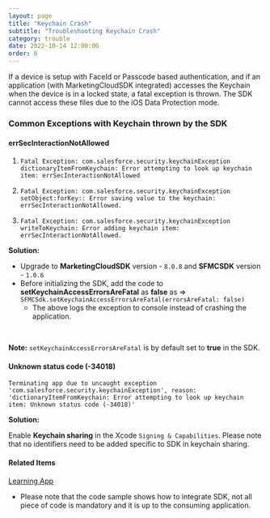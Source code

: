 ```yaml
---
layout: page
title: "Keychain Crash"
subtitle: "Troubleshooting Keychain Crash"
category: trouble
date: 2022-10-14 12:00:00
order: 6
---
```


If a device is setup with FaceId or Passcode based authentication, and if an application (with MarketingCloudSDK integrated) accesses the Keychain when the device is in a locked state, a fatal exception is thrown. The SDK cannot access these files due to the iOS Data Protection mode.

### Common Exceptions with Keychain thrown by the SDK

#### errSecInteractionNotAllowed

1. `Fatal Exception: com.salesforce.security.keychainException dictionaryItemFromKeychain: Error attempting to look up keychain item: errSecInteractionNotAllowed`

2. `Fatal Exception: com.salesforce.security.keychainException setObject:forKey:: Error saving value to the keychain: errSecInteractionNotAllowed.`

3. `Fatal Exception: com.salesforce.security.keychainException writeToKeychain: Error adding keychain item: errSecInteractionNotAllowed.`

**Solution:**

* Upgrade to **MarketingCloudSDK** version - `8.0.8` and **SFMCSDK** version - `1.0.6`
* Before initializing the SDK, add the code to **setKeychainAccessErrorsAreFatal** as **false** as => `SFMCSdk.setKeychainAccessErrorsAreFatal(errorsAreFatal: false)`
    * The above logs the exception to console instead of crashing the application.

<br/>

**Note:** `setKeychainAccessErrorsAreFatal` is by default set to **true** in the SDK.

#### Unknown status code (-34018)

`Terminating app due to uncaught exception 'com.salesforce.security.keychainException', reason: 'dictionaryItemFromKeychain: Error attempting to look up keychain item: Unknown status code (-34018)'`

**Solution:**

Enable **Keychain sharing** in the Xcode `Signing & Capabilities`. Please note that no identifiers need to be added specific to SDK in keychain sharing.

#### Related Items

[Learning App](https://github.com/salesforce-marketingcloud/MarketingCloudSDK-iOS/tree/spm/LearningApp)
- Please note that the code sample shows how to integrate SDK, not all piece of code is mandatory and it is up to the consuming application.
